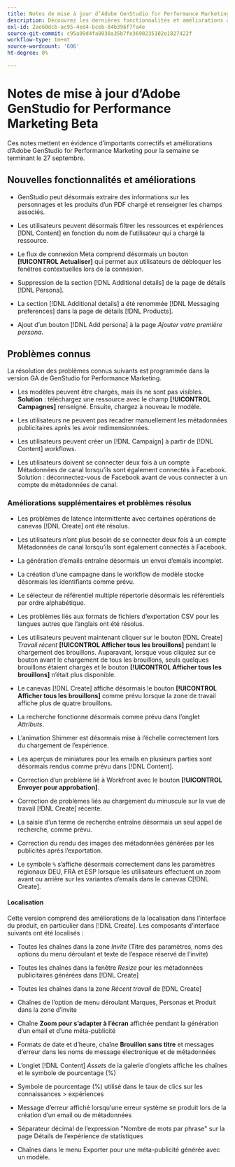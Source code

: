 ```yaml
---
title: Notes de mise à jour d’Adobe GenStudio for Performance Marketing Beta
description: Découvrez les dernières fonctionnalités et améliorations apportées à Adobe GenStudio for Performance Marketing.
exl-id: 2ae60dcb-ac95-4ed4-bceb-84b396f7fa4e
source-git-commit: c95a99d4fa8030a35b7fe3690235102e1827422f
workflow-type: tm+mt
source-wordcount: '606'
ht-degree: 0%

---
```


# Notes de mise à jour d’Adobe GenStudio for Performance Marketing Beta

Ces notes mettent en évidence d’importants correctifs et améliorations d’Adobe GenStudio for Performance Marketing pour la semaine se terminant le 27 septembre.

## Nouvelles fonctionnalités et améliorations

* GenStudio peut désormais extraire des informations sur les personnages et les produits d’un PDF chargé et renseigner les champs associés. <!-- GS-3806 -->

* Les utilisateurs peuvent désormais filtrer les ressources et expériences [!DNL Content] en fonction du nom de l’utilisateur qui a chargé la ressource. <!-- GS-1808 -->

* Le flux de connexion Meta comprend désormais un bouton **[!UICONTROL Actualiser]** qui permet aux utilisateurs de débloquer les fenêtres contextuelles lors de la connexion.

* Suppression de la section [!DNL Additional details] de la page de détails [!DNL Persona]. <!-- GS-5133 5134 -->

* La section [!DNL Additional details] a été renommée [!DNL Messaging preferences] dans la page de détails [!DNL Products]. <!-- GS-5133 5134 -->

* Ajout d’un bouton [!DNL Add persona] à la page _Ajouter votre première persona_. <!-- GS-5132 -->

## Problèmes connus

La résolution des problèmes connus suivants est programmée dans la version GA de GenStudio for Performance Marketing.

* Les modèles peuvent être chargés, mais ils ne sont pas visibles. **Solution** : téléchargez une ressource avec le champ **[!UICONTROL Campagnes]** renseigné. Ensuite, chargez à nouveau le modèle. <!-- GS-4815 5650-->

* Les utilisateurs ne peuvent pas recadrer manuellement les métadonnées publicitaires après les avoir redimensionnées. <!-- GS-5871 -->

* Les utilisateurs peuvent créer un [!DNL Campaign] à partir de [!DNL Content] workflows. <!-- GS-5650 -->

* Les utilisateurs doivent se connecter deux fois à un compte Métadonnées de canal lorsqu’ils sont également connectés à Facebook. Solution : déconnectez-vous de Facebook avant de vous connecter à un compte de métadonnées de canal. <!-- GS-3009 -->

### Améliorations supplémentaires et problèmes résolus

* Les problèmes de latence intermittente avec certaines opérations de canevas [!DNL Create] ont été résolus. <!-- GS-5203 -->

* Les utilisateurs n’ont plus besoin de se connecter deux fois à un compte Métadonnées de canal lorsqu’ils sont également connectés à Facebook. <!-- GS-4806 -->

* La génération d’emails entraîne désormais un envoi d’emails incomplet. <!-- GS-5209 -->

* La création d’une campagne dans le workflow de modèle stocke désormais les identifiants comme prévu.  <!-- GS-4923 -->

* Le sélecteur de référentiel multiple répertorie désormais les référentiels par ordre alphabétique. <!-- GS-5553 -->

* Les problèmes liés aux formats de fichiers d’exportation CSV pour les langues autres que l’anglais ont été résolus. <!-- GS-5141 -->

* Les utilisateurs peuvent maintenant cliquer sur le bouton [!DNL Create] _Travail récent_ **[!UICONTROL Afficher tous les brouillons]** pendant le chargement des brouillons. Auparavant, lorsque vous cliquiez sur ce bouton avant le chargement de tous les brouillons, seuls quelques brouillons étaient chargés et le bouton **[!UICONTROL Afficher tous les brouillons]** n’était plus disponible. <!-- GS-3938 -->

* Le canevas [!DNL Create] affiche désormais le bouton **[!UICONTROL Afficher tous les brouillons]** comme prévu lorsque la zone de travail affiche plus de quatre brouillons. <!-- GS-5588 -->

* La recherche fonctionne désormais comme prévu dans l’onglet _Attributs_. <!-- GS-5658 -->

* L’animation Shimmer est désormais mise à l’échelle correctement lors du chargement de l’expérience. <!-- GS-5574 -->

* Les aperçus de miniatures pour les emails en plusieurs parties sont désormais rendus comme prévu dans [!DNL Content]. <!-- GS-5258 -->

* Correction d’un problème lié à Workfront avec le bouton **[!UICONTROL Envoyer pour approbation]**. <!-- GS-5847 -->

* Correction de problèmes liés au chargement du minuscule sur la vue de travail [!DNL Create] récente. <!-- GS-5589 -->

* La saisie d’un terme de recherche entraîne désormais un seul appel de recherche, comme prévu.  <!-- GS-2999 -->

* Correction du rendu des images des métadonnées générées par les publicités après l’exportation. <!-- GS-5749 -->

* Le symbole `%` s’affiche désormais correctement dans les paramètres régionaux DEU, FRA et ESP lorsque les utilisateurs effectuent un zoom avant ou arrière sur les variantes d’emails dans le canevas C[!DNL Create]. <!-- GS-5007 -->


#### Localisation

Cette version comprend des améliorations de la localisation dans l’interface du produit, en particulier dans [!DNL Create]. Les composants d’interface suivants ont été localisés : <!-- GS-5295 -->

* Toutes les chaînes dans la zone _Invite_ (Titre des paramètres, noms des options du menu déroulant et texte de l’espace réservé de l’invite) <!-- GS-5027 -->

* Toutes les chaînes dans la fenêtre _Resize_ pour les métadonnées publicitaires générées dans [!DNL Create] <!-- GS-5035 -->

* Toutes les chaînes dans la zone _Récent travail_ de [!DNL Create] <!-- GS-5037 -->

* Chaînes de l’option de menu déroulant Marques, Personas et Produit dans la zone d’invite <!-- GS-5293 -->

* Chaîne **Zoom pour s’adapter à l’écran** affichée pendant la génération d’un email et d’une méta-publicité <!-- GS-5063 -->

* Formats de date et d’heure, chaîne **Brouillon sans titre** et messages d’erreur dans les noms de message électronique et de métadonnées <!-- GS-5023 5022 5048-->

* L’onglet [!DNL Content] _Assets_ de la galerie d’onglets affiche les chaînes et le symbole de pourcentage (%) <!-- GS-4983 4984-->

* Symbole de pourcentage (%) utilisé dans le taux de clics sur les connaissances > expériences <!-- GS-4279 -->

* Message d’erreur affiché lorsqu’une erreur système se produit lors de la création d’un email ou de métadonnées <!-- GS-5061 -->

* Séparateur décimal de l’expression &quot;Nombre de mots par phrase&quot; sur la page Détails de l’expérience de statistiques <!-- GS-4986 -->

* Chaînes dans le menu Exporter pour une méta-publicité générée avec un modèle. <!-- GS-5031 -->

